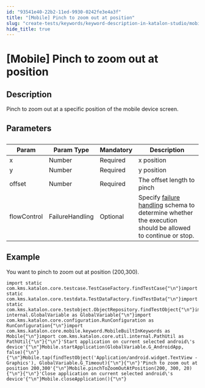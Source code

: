 ```yaml
---
id: "93541e40-22b2-11ed-9930-0242fe3e4a3f"
title: "[Mobile] Pinch to zoom out at position"
slug: "create-tests/keywords/keyword-description-in-katalon-studio/mobile-keywords/mobile-pinch-to-zoom-out-at-position"
hide_title: true
---
```


# <a id="id_0" class="anchor_top_offset"/><a id="ariaid-title1" class="anchor_top_offset"/>[Mobile] Pinch to zoom out at position


## <a id="id_0__id_1" class="anchor_top_offset"/>Description

              
<p xmlns="http://www.w3.org/1999/xhtml" className="p">Pinch to zoom out at a specific position of the mobile device screen.</p> 
      

## <a id="id_0__id_2" class="anchor_top_offset"/>Parameters

              
<table xmlns="http://www.w3.org/1999/xhtml" className="table anchor_top_offset" id="id_0__8a08bb3e-ed8d-4fc3-a092-c3ec71a09309"><caption /><thead className="thead"><tr className><th className="entry anchor_top_offset" id="id_0__8a08bb3e-ed8d-4fc3-a092-c3ec71a09309__entry__1">Param</th><th className="entry anchor_top_offset" id="id_0__8a08bb3e-ed8d-4fc3-a092-c3ec71a09309__entry__2">Param Type</th><th className="entry anchor_top_offset" id="id_0__8a08bb3e-ed8d-4fc3-a092-c3ec71a09309__entry__3">Mandatory</th><th className="entry anchor_top_offset" id="id_0__8a08bb3e-ed8d-4fc3-a092-c3ec71a09309__entry__4">Description</th></tr></thead><tbody className="tbody"><tr className><td className="entry" headers="id_0__8a08bb3e-ed8d-4fc3-a092-c3ec71a09309__entry__1 id_0__8a08bb3e-ed8d-4fc3-a092-c3ec71a09309__entry__2 id_0__8a08bb3e-ed8d-4fc3-a092-c3ec71a09309__entry__3 id_0__8a08bb3e-ed8d-4fc3-a092-c3ec71a09309__entry__4 ">x</td><td className="entry" headers="id_0__8a08bb3e-ed8d-4fc3-a092-c3ec71a09309__entry__1 id_0__8a08bb3e-ed8d-4fc3-a092-c3ec71a09309__entry__2 id_0__8a08bb3e-ed8d-4fc3-a092-c3ec71a09309__entry__3 id_0__8a08bb3e-ed8d-4fc3-a092-c3ec71a09309__entry__4 ">Number</td><td className="entry" headers="id_0__8a08bb3e-ed8d-4fc3-a092-c3ec71a09309__entry__1 id_0__8a08bb3e-ed8d-4fc3-a092-c3ec71a09309__entry__2 id_0__8a08bb3e-ed8d-4fc3-a092-c3ec71a09309__entry__3 id_0__8a08bb3e-ed8d-4fc3-a092-c3ec71a09309__entry__4 ">Required</td><td className="entry" headers="id_0__8a08bb3e-ed8d-4fc3-a092-c3ec71a09309__entry__1 id_0__8a08bb3e-ed8d-4fc3-a092-c3ec71a09309__entry__2 id_0__8a08bb3e-ed8d-4fc3-a092-c3ec71a09309__entry__3 id_0__8a08bb3e-ed8d-4fc3-a092-c3ec71a09309__entry__4 ">x position</td></tr><tr className><td className="entry" headers="id_0__8a08bb3e-ed8d-4fc3-a092-c3ec71a09309__entry__1 id_0__8a08bb3e-ed8d-4fc3-a092-c3ec71a09309__entry__2 id_0__8a08bb3e-ed8d-4fc3-a092-c3ec71a09309__entry__3 id_0__8a08bb3e-ed8d-4fc3-a092-c3ec71a09309__entry__4 ">y</td><td className="entry" headers="id_0__8a08bb3e-ed8d-4fc3-a092-c3ec71a09309__entry__1 id_0__8a08bb3e-ed8d-4fc3-a092-c3ec71a09309__entry__2 id_0__8a08bb3e-ed8d-4fc3-a092-c3ec71a09309__entry__3 id_0__8a08bb3e-ed8d-4fc3-a092-c3ec71a09309__entry__4 ">Number</td><td className="entry" headers="id_0__8a08bb3e-ed8d-4fc3-a092-c3ec71a09309__entry__1 id_0__8a08bb3e-ed8d-4fc3-a092-c3ec71a09309__entry__2 id_0__8a08bb3e-ed8d-4fc3-a092-c3ec71a09309__entry__3 id_0__8a08bb3e-ed8d-4fc3-a092-c3ec71a09309__entry__4 ">Required</td><td className="entry" headers="id_0__8a08bb3e-ed8d-4fc3-a092-c3ec71a09309__entry__1 id_0__8a08bb3e-ed8d-4fc3-a092-c3ec71a09309__entry__2 id_0__8a08bb3e-ed8d-4fc3-a092-c3ec71a09309__entry__3 id_0__8a08bb3e-ed8d-4fc3-a092-c3ec71a09309__entry__4 ">y position</td></tr><tr className><td className="entry" headers="id_0__8a08bb3e-ed8d-4fc3-a092-c3ec71a09309__entry__1 id_0__8a08bb3e-ed8d-4fc3-a092-c3ec71a09309__entry__2 id_0__8a08bb3e-ed8d-4fc3-a092-c3ec71a09309__entry__3 id_0__8a08bb3e-ed8d-4fc3-a092-c3ec71a09309__entry__4 ">offset</td><td className="entry" headers="id_0__8a08bb3e-ed8d-4fc3-a092-c3ec71a09309__entry__1 id_0__8a08bb3e-ed8d-4fc3-a092-c3ec71a09309__entry__2 id_0__8a08bb3e-ed8d-4fc3-a092-c3ec71a09309__entry__3 id_0__8a08bb3e-ed8d-4fc3-a092-c3ec71a09309__entry__4 ">Number</td><td className="entry" headers="id_0__8a08bb3e-ed8d-4fc3-a092-c3ec71a09309__entry__1 id_0__8a08bb3e-ed8d-4fc3-a092-c3ec71a09309__entry__2 id_0__8a08bb3e-ed8d-4fc3-a092-c3ec71a09309__entry__3 id_0__8a08bb3e-ed8d-4fc3-a092-c3ec71a09309__entry__4 ">Required</td><td className="entry" headers="id_0__8a08bb3e-ed8d-4fc3-a092-c3ec71a09309__entry__1 id_0__8a08bb3e-ed8d-4fc3-a092-c3ec71a09309__entry__2 id_0__8a08bb3e-ed8d-4fc3-a092-c3ec71a09309__entry__3 id_0__8a08bb3e-ed8d-4fc3-a092-c3ec71a09309__entry__4 ">The offset length to pinch</td></tr><tr className><td className="entry" headers="id_0__8a08bb3e-ed8d-4fc3-a092-c3ec71a09309__entry__1 id_0__8a08bb3e-ed8d-4fc3-a092-c3ec71a09309__entry__2 id_0__8a08bb3e-ed8d-4fc3-a092-c3ec71a09309__entry__3 id_0__8a08bb3e-ed8d-4fc3-a092-c3ec71a09309__entry__4 ">flowControl</td><td className="entry" headers="id_0__8a08bb3e-ed8d-4fc3-a092-c3ec71a09309__entry__1 id_0__8a08bb3e-ed8d-4fc3-a092-c3ec71a09309__entry__2 id_0__8a08bb3e-ed8d-4fc3-a092-c3ec71a09309__entry__3 id_0__8a08bb3e-ed8d-4fc3-a092-c3ec71a09309__entry__4 ">FailureHandling</td><td className="entry" headers="id_0__8a08bb3e-ed8d-4fc3-a092-c3ec71a09309__entry__1 id_0__8a08bb3e-ed8d-4fc3-a092-c3ec71a09309__entry__2 id_0__8a08bb3e-ed8d-4fc3-a092-c3ec71a09309__entry__3 id_0__8a08bb3e-ed8d-4fc3-a092-c3ec71a09309__entry__4 ">Optional</td><td className="entry" headers="id_0__8a08bb3e-ed8d-4fc3-a092-c3ec71a09309__entry__1 id_0__8a08bb3e-ed8d-4fc3-a092-c3ec71a09309__entry__2 id_0__8a08bb3e-ed8d-4fc3-a092-c3ec71a09309__entry__3 id_0__8a08bb3e-ed8d-4fc3-a092-c3ec71a09309__entry__4 ">Specify <a className="xref" href="/docs/maintain/configure-failure-handling-settings-in-katalon-studio">failure handling</a> schema to         determine whether the execution should be allowed to continue or         stop.</td></tr></tbody></table> 
      

## <a id="id_0__id_3" class="anchor_top_offset"/>Example 

              
<p xmlns="http://www.w3.org/1999/xhtml" className="p">You want to pinch to zoom out  at position (200,300).</p> 
              
<pre xmlns="http://www.w3.org/1999/xhtml" className="pre codeblock"><code>import static com.kms.katalon.core.testcase.TestCaseFactory.findTestCase{"\n"}import static com.kms.katalon.core.testdata.TestDataFactory.findTestData{"\n"}import static com.kms.katalon.core.testobject.ObjectRepository.findTestObject{"\n"}import internal.GlobalVariable as GlobalVariable{"\n"}import com.kms.katalon.core.configuration.RunConfiguration as RunConfiguration{"\n"}import com.kms.katalon.core.mobile.keyword.MobileBuiltInKeywords as Mobile{"\n"}import com.kms.katalon.core.util.internal.PathUtil as PathUtil{"\n"}{"\n"}'Start application on current selected android\'s device'{"\n"}Mobile.startApplication(GlobalVariable.G_AndroidApp, false){"\n"}{"\n"}Mobile.tap(findTestObject('Application/android.widget.TextView - Graphics'), GlobalVariable.G_Timeout){"\n"}{"\n"}'Pinch to zoom out at position 200,300'{"\n"}Mobile.pinchToZoomOutAtPosition(200, 300, 20){"\n"}{"\n"}'Close application on current selected android\'s device'{"\n"}Mobile.closeApplication(){"\n"}</code></pre> 
            
